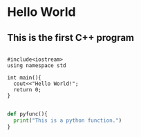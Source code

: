 # Hello World
## This is the first C++ program

```c_cpp

#include<iostream>
using namespace std

int main(){
  cout<<"Hello World!"; 
  return 0;
} 
```

```python

def pyfunc(){
  print("This is a python function.")
}
```

